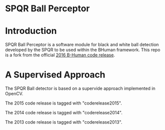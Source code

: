 SPQR Ball Perceptor
=================

# Introduction

SPQR Ball Perceptor is a software module for black and white ball detection developed by the SPQR to be used within the BHuman framework. This repo is a fork from the official [2016 B-Human code release](https://github.com/bhuman/BHumanCodeRelease).

# A Supervised Approach

The SPQR Ball detector is based on a supervide approach implemented in OpenCV. 

The 2015 code release is tagged with "coderelease2015".

The 2014 code release is tagged with "coderelease2014".

The 2013 code release is tagged with "coderelease2013".
